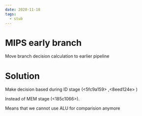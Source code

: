```yaml
---
date: 2020-11-18
tags: 
  - stub
---
```


# MIPS early branch

Move branch decision calculation to earlier pipeline

# Solution

Make decision based during ID stage (<5fc9a159> ,<8eed124e> ) 

Instead of MEM stage (<185c1066>).

Means that we cannot use ALU for comparision anymore
